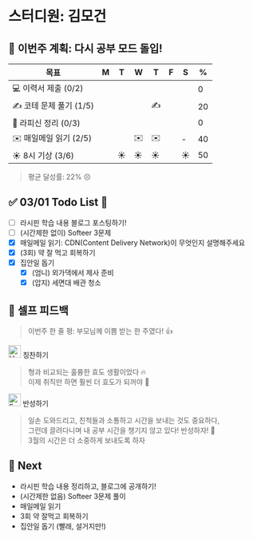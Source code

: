 # 스터디원: 김모건

## 🚀 이번주 계획: 다시 공부 모드 돌입!

| 목표                    | M   | T   | W   | T   | F   | S   | %   |
| ----------------------- | --- | --- | --- | --- | --- | --- | --- |
| 💻 이력서 제출 (0/2)    |     |     |     |     |     |     | 0   |
| ✍️ 코테 문제 풀기 (1/5) |     |     |     | ✍️  |     |     | 20  |
| 📜 라피신 정리 (0/3)    |     |     |     |     |     |     | 0   |
| ✉️ 매일메일 읽기 (2/5)  |     |     | ✉️  | ✉️  |     | -   | 40  |
| ☀️ 8시 기상 (3/6)       |     | ☀️  | ☀️  | ☀️  |     | ☀️  | 50  |

> 평균 달성률: 22% 😣<br>

## ✅ 03/01 Todo List 🌅

- [ ] 라시핀 학습 내용 블로그 포스팅하기!
- [ ] (시간제한 없이) Softeer 3문제
- [x] 매일메일 읽기: CDN(Content Delivery Network)이 무엇인지 설명해주세요
- [x] (3회) 약 잘 먹고 회복하기
- [x] 집안일 돕기
  - [x] (엄니) 외가댁에서 제사 준비
  - [x] (압지) 세면대 배관 청소

## 🎉 셀프 피드백

> 이번주 한 줄 평: 부모님께 이쁨 받는 한 주였다! 👍 <br>

<img src="https://raw.githubusercontent.com/Tarikul-Islam-Anik/Animated-Fluent-Emojis/master/Emojis/Smilies/Hugging%20Face.png" alt="Hugging Face" width="25" height="25"> 칭찬하기 </img>

> 형과 비교되는 훌륭한 효도 생활이었다 🔥 <br>
> 이제 취직만 하면 훨씬 더 효도가 되꺼야 🤣 <br>

<img src="https://raw.githubusercontent.com/Tarikul-Islam-Anik/Animated-Fluent-Emojis/master/Emojis/Smilies/Face%20with%20Monocle.png" alt="Face with Monocle" width="25" height="25"> 반성하기</img>

> 일손 도와드리고, 친척들과 소통하고 시간을 보내는 것도 중요하다, <br>
> 그런데 끌려다니며 내 공부 시간을 챙기지 않고 있다! 반성하자! 🥹 <br>
> 3월의 시간은 더 소중하게 보내도록 하자 <br>

## 🌱 Next

- 라시핀 학습 내용 정리하고, 블로그에 공개하기!
- (시간제한 없음) Softeer 3문제 풀이
- 매일메일 읽기
- 3회 약 잘먹고 회복하기
- 집안일 돕기 (빨래, 설거지만!)
